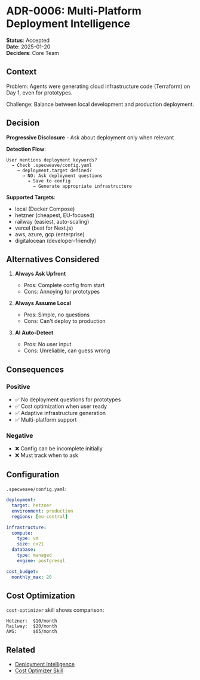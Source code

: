 # ADR-0006: Multi-Platform Deployment Intelligence

**Status**: Accepted  
**Date**: 2025-01-20  
**Deciders**: Core Team  

## Context

Problem: Agents were generating cloud infrastructure code (Terraform) on Day 1, even for prototypes.

Challenge: Balance between local development and production deployment.

## Decision

**Progressive Disclosure** - Ask about deployment only when relevant

**Detection Flow**:
```
User mentions deployment keywords?
  → Check .specweave/config.yaml
    → deployment.target defined?
      → NO: Ask deployment questions
        → Save to config
          → Generate appropriate infrastructure
```

**Supported Targets**:
- local (Docker Compose)
- hetzner (cheapest, EU-focused)
- railway (easiest, auto-scaling)
- vercel (best for Next.js)
- aws, azure, gcp (enterprise)
- digitalocean (developer-friendly)

## Alternatives Considered

1. **Always Ask Upfront**
   - Pros: Complete config from start
   - Cons: Annoying for prototypes
   
2. **Always Assume Local**
   - Pros: Simple, no questions
   - Cons: Can't deploy to production
   
3. **AI Auto-Detect**
   - Pros: No user input
   - Cons: Unreliable, can guess wrong

## Consequences

### Positive
- ✅ No deployment questions for prototypes
- ✅ Cost optimization when user ready
- ✅ Adaptive infrastructure generation
- ✅ Multi-platform support

### Negative
- ❌ Config can be incomplete initially
- ❌ Must track when to ask

## Configuration

`.specweave/config.yaml`:
```yaml
deployment:
  target: hetzner
  environment: production
  regions: [eu-central]

infrastructure:
  compute:
    type: vm
    size: cx21
  database:
    type: managed
    engine: postgresql

cost_budget:
  monthly_max: 20
```

## Cost Optimization

`cost-optimizer` skill shows comparison:
```
Hetzner:  $10/month
Railway:  $20/month  
AWS:      $65/month
```

## Related

- [Deployment Intelligence](../../../../CLAUDE.md#deployment-target-intelligence)
- [Cost Optimizer Skill](../../../../src/skills/cost-optimizer/)
